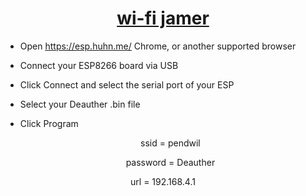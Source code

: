 
<h1 align="center"><u>wi-fi jamer</u></h1>


- Open <u>https://esp.huhn.me/</u> Chrome, or another supported browser
- Connect your ESP8266 board via USB
- Click Connect and select the serial port of your ESP
- Select your Deauther .bin file
- Click Program

  <p align="center">ssid = pendwil</p>
  <p align="center">password = Deauther</p>
 <p align="center"> url = 192.168.4.1</p>

